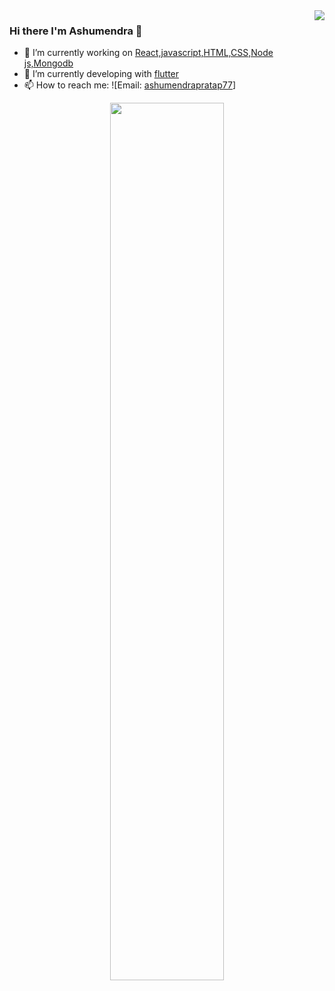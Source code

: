 <img  align='right' src="https://github-readme-stats.vercel.app/api?username=ashumendra77&count_private=true&show_icons=true&title_color=ffffff&icon_color=bb2acf&text_color=daf7dc&bg_color=151515">

### Hi there I'm Ashumendra 👋

- 🔭 I’m currently working on [React,javascript,HTML,CSS,Node js,Mongodb](https://github.com/ashumendra77)
- 🌱 I’m currently developing with [flutter](https://flutter.dev/)
- 📫 How to reach me: ![Email: [ashumendrapratap77](ashumendrapratap77@gmail.com)]


<!--
**ashumendra77/ashumendra77** is a ✨ _special_ ✨ repository because its `README.md` (this file) appears on your GitHub profile.

Here are some ideas to get you started:



- 🔭 I’m currently working on ...
- 🌱 I’m currently learning ...
- 👯 I’m looking to collaborate on ...
- 🤔 I’m looking for help with ...
- 💬 Ask me about ...
- 📫 How to reach me: ...
- 😄 Pronouns: ...
- ⚡ Fun fact: ...
-->


<p align="center"><img width="60%" src="https://github-readme-stats.vercel.app/api/top-langs/?username=ashumendra77&layout=compact&theme=dark" /></p>
